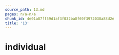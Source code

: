 ```yaml
---
source_path: 13.md
pages: n/a-n/a
chunk_id: 4e01a87ff59d1af3f032ba8f69f3972038a88d2e
title: '13'
---
```

# individual
